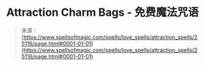 <!--yml

category: 未分类

date: 2024-06-12 19:11:45

-->

# Attraction Charm Bags - 免费魔法咒语

> 来源：[https://www.spellsofmagic.com/spells/love_spells/attraction_spells/25116/page.html#0001-01-01](https://www.spellsofmagic.com/spells/love_spells/attraction_spells/25116/page.html#0001-01-01)

